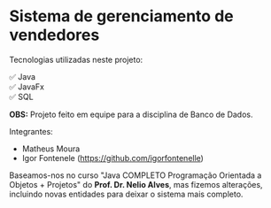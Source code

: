 # Sistema de gerenciamento de vendedores
Tecnologias utilizadas neste projeto:

✅ Java  
✅ JavaFx  
✅ SQL  


**OBS:** Projeto feito em equipe para a disciplina de Banco de Dados. 

Integrantes: 
* Matheus Moura 
* Igor Fontenele (https://github.com/igorfontenelle)

Baseamos-nos no curso "Java COMPLETO Programação Orientada a Objetos + Projetos" do **Prof. Dr. Nelio Alves**, mas fizemos alterações, incluindo novas entidades para deixar o sistema mais completo.


